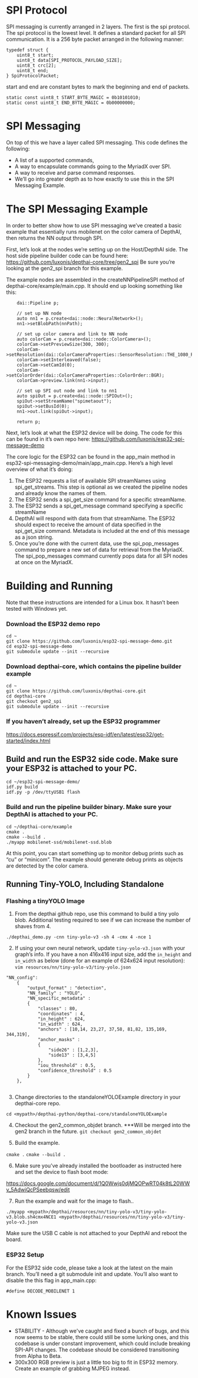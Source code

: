 # SPI Protocol

SPI messaging is currently arranged in 2 layers. The first is the spi protocol. The spi protocol is the lowest level. It defines a standard packet for all SPI communication. It is a 256 byte packet arranged in the following manner:

```
typedef struct {
    uint8_t start;
    uint8_t data[SPI_PROTOCOL_PAYLOAD_SIZE];
    uint8_t crc[2];
    uint8_t end;
} SpiProtocolPacket;
```
start and end are constant bytes to mark the beginning and end of packets.
```
static const uint8_t START_BYTE_MAGIC = 0b10101010;
static const uint8_t END_BYTE_MAGIC = 0b00000000;
```
# SPI Messaging
On top of this we have a layer called SPI messaging. This code defines the following:
* A list of a supported commands,
* A way to encapsulate commands going to the MyriadX over SPI.
* A way to receive and parse command responses. 
* We’ll go into greater depth as to how exactly to use this in the SPI Messaging Example.

# The SPI Messaging Example
In order to better show how to use SPI messaging we’ve created a basic example that essentially runs mobilenet on the color camera of DepthAI, then returns the NN output through SPI.  

First, let’s look at the nodes we’re setting up on the Host/DepthAI side. The host side pipeline builder code can be found here:
https://github.com/luxonis/depthai-core/tree/gen2_spi
Be sure you’re looking at the gen2_spi branch for this example.

The example nodes are assembled in the createNNPipelineSPI method of depthai-core/example/main.cpp. It should end up looking something like this: 

```
    dai::Pipeline p;

    // set up NN node
    auto nn1 = p.create<dai::node::NeuralNetwork>();
    nn1->setBlobPath(nnPath);

    // set up color camera and link to NN node
    auto colorCam = p.create<dai::node::ColorCamera>();
    colorCam->setPreviewSize(300, 300);
    colorCam->setResolution(dai::ColorCameraProperties::SensorResolution::THE_1080_P);
    colorCam->setInterleaved(false);
    colorCam->setCamId(0);
    colorCam->setColorOrder(dai::ColorCameraProperties::ColorOrder::BGR);
    colorCam->preview.link(nn1->input);

    // set up SPI out node and link to nn1
    auto spiOut = p.create<dai::node::SPIOut>();
    spiOut->setStreamName("spimetaout");
    spiOut->setBusId(0);
    nn1->out.link(spiOut->input);

    return p;
```



Next, let’s look at what the ESP32 device will be doing. The code for this can be found in it’s own repo here:
https://github.com/luxonis/esp32-spi-message-demo

The core logic for the ESP32 can be found in the app_main method in esp32-spi-messaging-demo/main/app_main.cpp. Here’s a high level overview of what it’s doing:
1. The ESP32 requests a list of available SPI streamNames using spi_get_streams. This step is optional as we created the pipeline nodes and already know the names of them.
2. The ESP32 sends a spi_get_size command for a specific streamName.
3. The ESP32 sends a spi_get_message command specifying a specific streamName
4. DepthAI will respond with data from that streamName. The ESP32 should expect to receive the amount of data specified in the spi_get_size command. Metadata is included at the end of this message as a json string.
5. Once you’re done with the current data, use the spi_pop_messages command to prepare a new set of data for retrieval from the MyriadX. The spi_pop_messages command currently pops data for all SPI nodes at once on the MyriadX.

# Building and Running
Note that these instructions are intended for a Linux box. It hasn’t been tested with Windows yet.

### Download the ESP32 demo repo
```
cd ~
git clone https://github.com/luxonis/esp32-spi-message-demo.git
cd esp32-spi-message-demo
git submodule update --init --recursive
```

### Download depthai-core, which contains the pipeline builder example
```
cd ~
git clone https://github.com/luxonis/depthai-core.git
cd depthai-core
git checkout gen2_spi
git submodule update --init --recursive
```

### If you haven’t already, set up the ESP32 programmer
https://docs.espressif.com/projects/esp-idf/en/latest/esp32/get-started/index.html

## Build and run the ESP32 side code. Make sure your ESP32 is attached to your PC. 
```
cd ~/esp32-spi-message-demo/
idf.py build
idf.py -p /dev/ttyUSB1 flash
```

### Build and run the pipeline builder binary. Make sure your DepthAI is attached to your PC.
```
cd ~/depthai-core/example
cmake .
cmake --build .
./myapp mobilenet-ssd/mobilenet-ssd.blob
```
At this point, you can start something up to monitor debug prints such as “cu” or “minicom”. The example should generate debug prints as objects are detected by the color camera.

## Running Tiny-YOLO, Including Standalone

### Flashing a tinyYOLO Image
1. From the depthai github repo, use this command to build a tiny yolo blob. Additional testing required to see if we can increase the number of shaves from 4. 

`./depthai_demo.py -cnn tiny-yolo-v3 -sh 4 -cmx 4 -nce 1`

2. If using your own neural network, update `tiny-yolo-v3.json` with your graph’s info. If you have a non 416x416 input size, add the `in_height` and `in_width` as below (done for an example of 624x624 input resolution):
`vim resources/nn/tiny-yolo-v3/tiny-yolo.json`

```
"NN_config":
    {
        "output_format" : "detection",
        "NN_family" : "YOLO",
        "NN_specific_metadata" :
        { 
            "classes" : 80,
            "coordinates" : 4,
            "in_height" : 624,
            "in_width" : 624,
            "anchors" : [10,14, 23,27, 37,58, 81,82, 135,169, 344,319],
            "anchor_masks" : 
            {
                "side26" : [1,2,3],
                "side13" : [3,4,5]
            },
            "iou_threshold" : 0.5,
            "confidence_threshold" : 0.5
        }
    },
    
```

3. Change directories to the standaloneYOLOExample directory in your depthai-core repo.

`cd <mypath>/depthai-python/depthai-core/standaloneYOLOExample`

4. Checkout the gen2_common_objdet branch. ***Will be merged into the gen2 branch in the future.
`git checkout gen2_common_objdet`

5. Build the example.

`cmake .`
`cmake --build .`

6. Make sure you’ve already installed the bootloader as instructed here and set the device to flash boot mode:

https://docs.google.com/document/d/1Q0Wwjs0djMQOPwRT04k8tL20WWv_5AdwiQcPSeebqsw/edit

7. Run the example and wait for the image to flash..

`./myapp <mypath>/depthai/resources/nn/tiny-yolo-v3/tiny-yolo-v3.blob.sh4cmx4NCE1 <mypath>/depthai/resources/nn/tiny-yolo-v3/tiny-yolo-v3.json`

Make sure the USB C cable is not attached to your DepthAI and reboot the board.

### ESP32 Setup
For the ESP32 side code, please take a look at the latest on the main branch. You’ll need a git submodule init and update. You’ll also want to disable the this flag in app_main.cpp:

`#define DECODE_MOBILENET 1`

# Known Issues
* STABILITY - Although we've caught and fixed a bunch of bugs, and this now seems to be stable, there could still be some lurking ones, and this codebase is under constant improvement, which could include breaking SPI-API changes.  The codebase should be considered transitioning from Alpha to Beta.
* 300x300 RGB preview is just a little too big to fit in ESP32 memory. Create an example of grabbing MJPEG instead.
